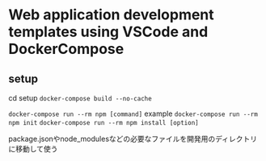 # Web application development templates using VSCode and DockerCompose



## setup

cd setup
`docker-compose build --no-cache`

`docker-compose run --rm npm [command]`
example
`docker-compose run --rm npm init`
`docker-compose run --rm npm install [option]`

package.jsonやnode_modulesなどの必要なファイルを開発用のディレクトリに移動して使う
